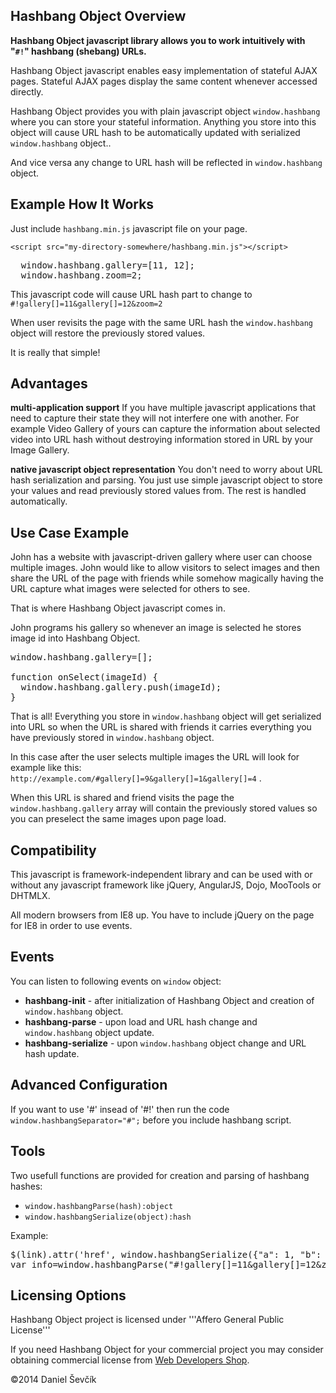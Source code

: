 ## Hashbang Object Overview

**Hashbang Object javascript library allows you to work intuitively with "`#!`" hashbang (shebang) URLs.**

Hashbang Object javascript enables easy implementation of
stateful AJAX pages. Stateful AJAX pages display the same content
whenever accessed directly.

Hashbang Object provides you with plain javascript object
`window.hashbang` where you can store your stateful
information. Anything you store into this object will cause URL
hash to be automatically updated with serialized
`window.hashbang` object..

And vice versa any change to URL hash will be reflected in
`window.hashbang` object.

## Example How It Works

Just include `hashbang.min.js` javascript file on your page.

`<script src="my-directory-somewhere/hashbang.min.js"></script>`

<pre>
  window.hashbang.gallery=[11, 12];
  window.hashbang.zoom=2;
</pre>

This javascript code will cause URL hash part to change to
`#!gallery[]=11&gallery[]=12&zoom=2`

When user revisits the page with the same URL hash the `window.hashbang` object will restore the previously stored values.

It is really that simple!

## Advantages

**multi-application support**
If you have multiple javascript applications that need to
capture their state they will not interfere one with
another. For example Video Gallery of yours can capture the
information about selected video into URL hash without
destroying information stored in URL by your Image Gallery.

**native javascript object representation**
You don't need to worry about URL hash serialization and parsing.
You just use simple javascript object to store your
values and read previously stored values from. The rest is
handled automatically.

## Use Case Example

John has a website with javascript-driven gallery where user can
choose multiple images.  John would like to allow visitors to
select images and then share the URL of the page with friends
while somehow magically having the URL capture what images were
selected for others to see.

That is where Hashbang Object javascript comes in.

John programs his gallery so whenever an image is selected he
stores image id into Hashbang Object.

<pre>
window.hashbang.gallery=[];

function onSelect(imageId) {
  window.hashbang.gallery.push(imageId);
}
</pre>

That is all! Everything you store in
`window.hashbang` object will get serialized into URL
so when the URL is shared with friends it carries everything
you have previously stored in `window.hashbang` object.

In this case after the user selects multiple images the URL will look for example like this:
`http://example.com/#gallery[]=9&gallery[]=1&gallery[]=4` .

When this URL is shared and friend visits the page the `window.hashbang.gallery` array
will contain the previously stored values so you can preselect the same images upon page load.

## Compatibility

This javascript is framework-independent library and can be used
with or without any javascript framework like jQuery, AngularJS,
Dojo, MooTools or DHTMLX.

All modern browsers from IE8 up. You have to include jQuery on the page for IE8 in order to use events.

## Events

You can listen to following events on `window` object:

*   **hashbang-init** - after initialization of Hashbang Object and creation of `window.hashbang` object.
*   **hashbang-parse** - upon load and URL hash change and `window.hashbang` object update.
*   **hashbang-serialize** - upon `window.hashbang` object change and URL hash update.

## Advanced Configuration

If you want to use '#' insead of '#!' then run the code
`window.hashbangSeparator="#";` before you include
hashbang script.

## Tools

Two usefull functions are provided for creation and parsing of hashbang hashes:

*   `window.hashbangParse(hash):object`
*   `window.hashbangSerialize(object):hash`

Example:
<pre>
$(link).attr('href', window.hashbangSerialize({"a": 1, "b": 2}));
var info=window.hashbangParse("#!gallery[]=11&amp;gallery[]=12&amp;zoom=2");
</pre>

## Licensing Options

Hashbang Object project is licensed under '''Affero General Public License'''

If you need Hashbang Object for your commercial project 
you may consider obtaining commercial license from 
[Web Developers Shop](http://www.webdevelopers.eu/).


©2014 Daniel Ševčík
